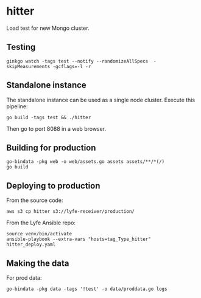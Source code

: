 # hitter

Load test for new Mongo cluster.

## Testing

    ginkgo watch -tags test --notify --randomizeAllSpecs  -skipMeasurements -gcflags=-l -r

## Standalone instance

The standalone instance can be used as a single node cluster. Execute
this pipeline:

    go build -tags test && ./hitter

Then go to port 8088 in a web browser.

## Building for production

    go-bindata -pkg web -o web/assets.go assets assets/**/*(/)
    go build

## Deploying to production

From the source code:

    aws s3 cp hitter s3://lyfe-receiver/production/

From the Lyfe Ansible repo:

    source venv/bin/activate
    ansible-playbook --extra-vars "hosts=tag_Type_hitter" hitter_deploy.yaml

## Making the data

For prod data:

    go-bindata -pkg data -tags '!test' -o data/proddata.go logs
